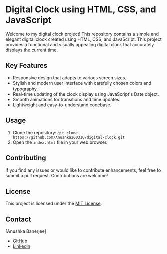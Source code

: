 # Digital Clock using HTML, CSS, and JavaScript

Welcome to my digital clock project! This repository contains a simple and elegant digital clock created using HTML, CSS, and JavaScript. This project provides a functional and visually appealing digital clock that accurately displays the current time.

## Key Features

- Responsive design that adapts to various screen sizes.
- Stylish and modern user interface with carefully chosen colors and typography.
- Real-time updating of the clock display using JavaScript's Date object.
- Smooth animations for transitions and time updates.
- Lightweight and easy-to-understand codebase.

## Usage

1. Clone the repository: `git clone https://github.com/Anushka200310/digital-clock.git`
2. Open the `index.html` file in your web browser.

## Contributing

If you find any issues or would like to contribute enhancements, feel free to submit a pull request. Contributions are welcome!

## License

This project is licensed under the [MIT License](LICENSE).

## Contact

[Anushka Banerjee]
- [GitHub](https://github.com/Anushka200310)
- [Linkedin](https://www.linkedin.com/in/anushka-banerjee-73bb52253)
